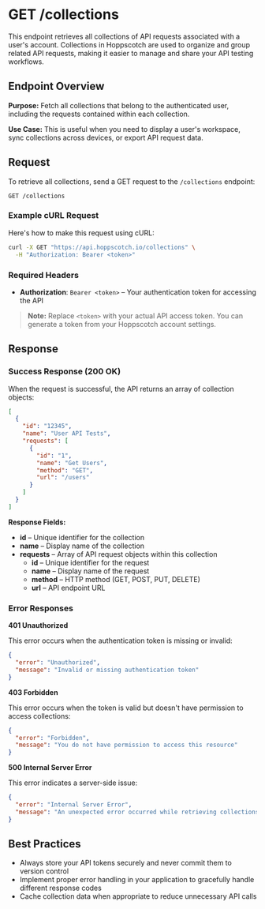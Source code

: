# GET /collections

This endpoint retrieves all collections of API requests associated with a user's account. Collections in Hoppscotch are used to organize and group related API requests, making it easier to manage and share your API testing workflows.

## Endpoint Overview

**Purpose:** Fetch all collections that belong to the authenticated user, including the requests contained within each collection.

**Use Case:** This is useful when you need to display a user's workspace, sync collections across devices, or export API request data.

## Request

To retrieve all collections, send a GET request to the `/collections` endpoint:

```http
GET /collections
```

### Example cURL Request

Here's how to make this request using cURL:

```bash
curl -X GET "https://api.hoppscotch.io/collections" \
  -H "Authorization: Bearer <token>"
```

### Required Headers

- **Authorization**: `Bearer <token>` – Your authentication token for accessing the API

> **Note:** Replace `<token>` with your actual API access token. You can generate a token from your Hoppscotch account settings.

## Response

### Success Response (200 OK)

When the request is successful, the API returns an array of collection objects:

```json
[
  {
    "id": "12345",
    "name": "User API Tests",
    "requests": [
      { 
        "id": "1", 
        "name": "Get Users", 
        "method": "GET", 
        "url": "/users" 
      }
    ]
  }
]
```

**Response Fields:**

- **id** – Unique identifier for the collection
- **name** – Display name of the collection
- **requests** – Array of API request objects within this collection
  - **id** – Unique identifier for the request
  - **name** – Display name of the request
  - **method** – HTTP method (GET, POST, PUT, DELETE)
  - **url** – API endpoint URL

### Error Responses

**401 Unauthorized**

This error occurs when the authentication token is missing or invalid:

```json
{
  "error": "Unauthorized",
  "message": "Invalid or missing authentication token"
}
```

**403 Forbidden**

This error occurs when the token is valid but doesn't have permission to access collections:

```json
{
  "error": "Forbidden",
  "message": "You do not have permission to access this resource"
}
```

**500 Internal Server Error**

This error indicates a server-side issue:

```json
{
  "error": "Internal Server Error",
  "message": "An unexpected error occurred while retrieving collections"
}
```

## Best Practices

- Always store your API tokens securely and never commit them to version control
- Implement proper error handling in your application to gracefully handle different response codes
- Cache collection data when appropriate to reduce unnecessary API calls